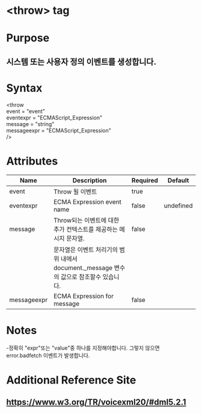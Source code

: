 # \<throw> tag
# Purpose 
## 시스템 또는 사용자 정의 이벤트를 생성합니다.
# Syntax
\<throw\
event = "event"\
eventexpr = "ECMAScript_Expression"\
message = "string"\
messageexpr = "ECMAScript_Expression"\
/>

# Attributes
|Name |Description |Required |Default|
|-----|------------|---------|-------|
|event|Throw 될 이벤트|true||
|eventexpr |ECMA Expression event name|false|undefined|		
|message |Throw되는 이벤트에 대한 추가 컨텍스트를 제공하는 메시지 문자열.|false| |   
|        |문자열은 이벤트 처리기의 범위 내에서 document._message 변수의 값으로 참조할수 있습니다.|| |   
|messageexpr|ECMA Expression for message|false||


# Notes
-정확히 "expr"또는 "value"중 하나를 지정해야합니다. 그렇지 않으면 error.badfetch 이벤트가 발생합니다.

# Additional Reference Site
## https://www.w3.org/TR/voicexml20/#dml5.2.1